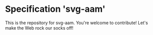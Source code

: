 
# Specification 'svg-aam'

This is the repository for svg-aam. You're welcome to contribute! Let's make the Web rock our socks
off!
